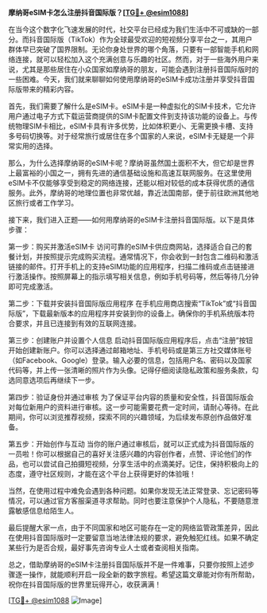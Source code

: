 **摩纳哥eSIM卡怎么注册抖音国际版？[[TG💪+ @esim1088](https://t.me/s/esim1088)]**

在当今这个数字化飞速发展的时代，社交平台已经成为我们生活中不可或缺的一部分。而抖音国际版（TikTok）作为全球最受欢迎的短视频分享平台之一，其用户群体早已突破了国界限制。无论你身处世界的哪个角落，只要有一部智能手机和网络连接，就可以轻松加入这个充满创意与乐趣的社区。然而，对于一些海外用户来说，尤其是那些居住在小众国家如摩纳哥的朋友，可能会遇到注册抖音国际版时的一些困难。今天，我们就来聊聊如何使用摩纳哥的eSIM卡成功注册并享受抖音国际版带来的精彩内容。

首先，我们需要了解什么是eSIM卡。eSIM卡是一种虚拟化的SIM卡技术，它允许用户通过电子方式下载运营商提供的SIM卡配置文件到支持该功能的设备上。与传统物理SIM卡相比，eSIM卡具有许多优势，比如体积更小、无需更换卡槽、支持多号码切换等。对于经常旅行或居住在多个国家的人来说，eSIM卡无疑是一个非常实用的选择。

那么，为什么选择摩纳哥的eSIM卡呢？摩纳哥虽然国土面积不大，但它却是世界上最富裕的小国之一，拥有先进的通信基础设施和高速互联网服务。在这里使用eSIM卡不仅能够享受到稳定的网络连接，还能以相对较低的成本获得优质的通信服务。此外，摩纳哥的地理位置也非常优越，靠近法国南部，便于前往欧洲其他地区旅行或者工作学习。

接下来，我们进入正题——如何用摩纳哥的eSIM卡注册抖音国际版。以下是具体步骤：

第一步：购买并激活eSIM卡
访问可靠的eSIM卡供应商网站，选择适合自己的套餐计划，并按照提示完成购买流程。通常情况下，你会收到一封包含二维码和激活链接的邮件。打开手机上的支持eSIM功能的应用程序，扫描二维码或点击链接进行激活操作。按照屏幕上的指示填写相关信息，例如手机号码等，然后等待几分钟即可完成激活。

第二步：下载并安装抖音国际版应用程序
在手机应用商店搜索“TikTok”或“抖音国际版”，下载最新版本的应用程序并安装到你的设备上。确保你的手机系统版本符合要求，并且已连接到有效的互联网连接。

第三步：创建账户并设置个人信息
启动抖音国际版应用程序后，点击“注册”按钮开始创建新账户。你可以选择通过邮箱地址、手机号码或是第三方社交媒体账号（如Facebook、Google）登录。输入必要的信息，包括用户名、密码以及国家代码等，并上传一张清晰的照片作为头像。记得仔细阅读隐私政策和服务条款，勾选同意选项后再继续下一步。

第四步：验证身份并通过审核
为了保证平台内容的质量和安全性，抖音国际版会对每位新用户的资料进行审核。这一步可能需要花费一定时间，请耐心等待。在此期间，你可以浏览推荐视频，探索不同的兴趣领域，为后续发布原创作品做好准备。

第五步：开始创作与互动
当你的账户通过审核后，就可以正式成为抖音国际版的一员啦！你可以根据自己的喜好关注感兴趣的内容创作者，点赞、评论他们的作品，也可以尝试自己拍摄短视频，分享生活中的点滴美好。记住，保持积极向上的态度，遵守社区规则，才能在这个平台上获得更好的体验哦！

当然，在使用过程中难免会遇到各种问题。如果你发现无法正常登录、忘记密码等情况，可以通过官方客服渠道寻求帮助。同时也要注意保护个人隐私，不要随意泄露敏感信息给陌生人。

最后提醒大家一点，由于不同国家和地区可能存在一定的网络监管政策差异，因此在使用抖音国际版时一定要留意当地法律法规的要求，避免触犯红线。如果不确定某些行为是否合规，最好事先咨询专业人士或者查阅相关指南。

总之，借助摩纳哥的eSIM卡注册抖音国际版并不是一件难事，只要你按照上述步骤逐一操作，就能顺利开启一段全新的数字旅程。希望这篇文章能对你有所帮助，祝你在抖音国际版的世界里玩得开心，收获满满！

[[TG💪+ @esim1088](https://t.me/s/esim1088) ![Image](https://i.postimg.cc/4NQfJmqS/Snipaste-2025-05-13-00-14-12.png)]